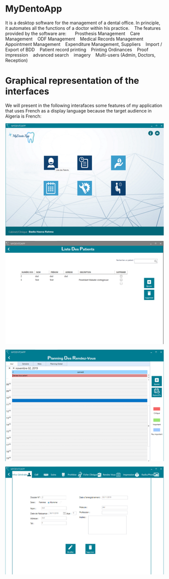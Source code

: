 # MyDentoApp
 
It is a desktop software for the management of a dental office. In principle, it automates all the functions of a doctor within his practice.
   The features provided by the software are:
  
   Prosthesis Management
   Care Management
   ODF Management
   Medical Records Management
   Appointment Management
   Expenditure Management, Suppliers
   Import / Export of BDD
   Patient record printing
   Printing Ordinances
   Proof impression
   advanced search
   imagery
   Multi-users (Admin, Doctors, Reception)
  
 # Graphical representation of the interfaces 
 
We will present in the following interafaces some features of my application that uses French as a display language because the target audience in Algeria is French:

![](Images/1.png)

![](Images/2.png)

![](Images/3.png)

![](Images/4.png)
 
 
 
